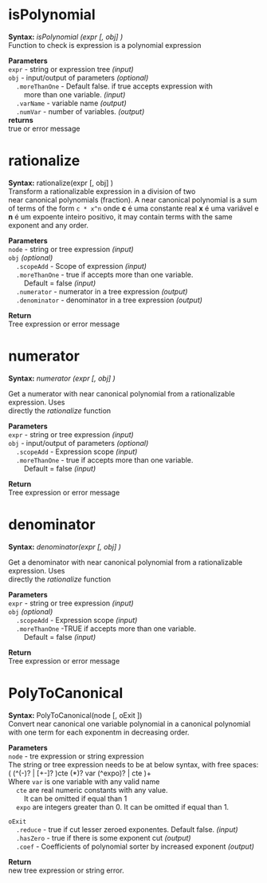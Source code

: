 **isPolynomial**
================
**Syntax:**  _isPolynomial (expr [, obj] )_  
Function to check is expression is a polynomial expression

**Parameters**     
`expr` - string or expression tree  _(input)_   
`obj`  - input/output of parameters _(optional)_   
&nbsp;&nbsp;&nbsp;&nbsp;`.moreThanOne` - Default false. if true accepts expression with   
&nbsp;&nbsp;&nbsp;&nbsp;&nbsp;&nbsp;&nbsp;&nbsp;more than one variable. _(input)_  
&nbsp;&nbsp;&nbsp;&nbsp;`.varName` - variable name _(output)_   
&nbsp;&nbsp;&nbsp;&nbsp;`.numVar` - number of variables. _(output)_   
**returns**   
   true or error message   

**rationalize**    
===============
     
**Syntax:**    rationalize(expr [, obj] )     
Transform a rationalizable expression in a division of two    
near canonical polynomials (fraction). A near canonical polynomial is a sum of
terms of the form   `c * x^n` onde **c** é uma constante real **x** é uma variável 
e **n** é um expoente inteiro positivo, it may contain terms with the same exponent and
any order. 
    
**Parameters**    
`node` - string or tree expression _(input)_   
`obj` _(optional)_    
&nbsp;&nbsp;&nbsp;&nbsp;`.scopeAdd` - Scope of expression _(input)_     
&nbsp;&nbsp;&nbsp;&nbsp;`.moreThanOne` - true if accepts more than one variable.     
&nbsp;&nbsp;&nbsp;&nbsp;&nbsp;&nbsp;&nbsp;&nbsp;Default = false _(input)_     
&nbsp;&nbsp;&nbsp;&nbsp;`.numerator` - numerator in a tree expression _(output)_      
&nbsp;&nbsp;&nbsp;&nbsp;`.denominator` - denominator in a tree expression _(output)_    
     
**Return**    
   Tree expression or error message     


**numerator**
=============
**Syntax:**   _numerator (expr [, obj] )_
    
Get a numerator with near canonical polynomial from a rationalizable expression. Uses     
directly the _rationalize_ function 
   
**Parameters**    
`expr` - string or tree expression  _(input)_   
`obj` - input/output of parameters _(optional)_   
&nbsp;&nbsp;&nbsp;&nbsp;`.scopeAdd` - Expression scope _(input)_   
&nbsp;&nbsp;&nbsp;&nbsp;`.moreThanOne` - true if accepts more than one variable.  
&nbsp;&nbsp;&nbsp;&nbsp;&nbsp;&nbsp;&nbsp;&nbsp;Default = false _(input)_   

**Return**   
   Tree expression or error message   
   
**denominator**  
=============== 
**Syntax:**    _denominator(expr [, obj] )_    
    
Get a denominator with near canonical polynomial from a rationalizable expression. Uses      
directly the _rationalize_ function 

**Parameters**    
`expr` - string or tree expression _(input)_    
`obj` _(optional)_     
&nbsp;&nbsp;&nbsp;&nbsp;`.scopeAdd` - Expression scope _(input)_     
&nbsp;&nbsp;&nbsp;&nbsp;`.moreThanOne` -TRUE if accepts more than one variable.    
&nbsp;&nbsp;&nbsp;&nbsp;&nbsp;&nbsp;&nbsp;&nbsp;Default = false _(input)_    

**Return**    
   Tree expression or error message    
     

**PolyToCanonical**
===================
**Syntax:** PolyToCanonical(node  [, oExit ])     
Convert near canonical one variable polynomial in a canonical polynomial   
with one term for each exponentm in decreasing order.    

**Parameters**    
`node` - tre expression or string expression    
The string or tree expression needs to be at below syntax, with free spaces:   
(  (^(-)? | [+-]? )cte (*)? var (^expo)?  | cte )+    
Where `var` is one variable with any valid name   
&nbsp;&nbsp;&nbsp;&nbsp;`cte` are real numeric constants with any value.   
&nbsp;&nbsp;&nbsp;&nbsp;&nbsp;&nbsp;&nbsp;&nbsp;It can be omitted if equal than 1   
&nbsp;&nbsp;&nbsp;&nbsp;`expo` are integers greater than 0. It can be omitted if equal than 1.   

`oExit`    
&nbsp;&nbsp;&nbsp;&nbsp;`.reduce` -  true if cut lesser zeroed exponentes. Default false. _(input)_   
&nbsp;&nbsp;&nbsp;&nbsp;`.hasZero` - true if there is some exponent cut   _(output)_    
&nbsp;&nbsp;&nbsp;&nbsp;`.coef`    - Coefficients of polynomial sorter by increased exponent _(output)_   
    
**Return**   
    new tree expression or string error.    
